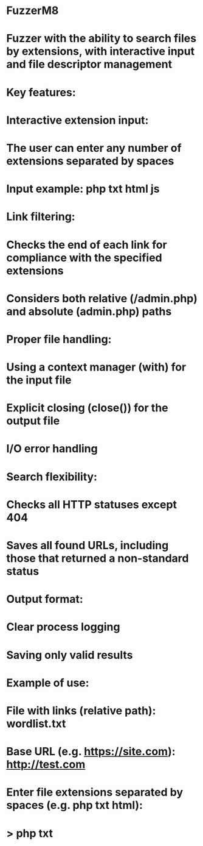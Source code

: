 # FuzzerM8
# Fuzzer with the ability to search files by extensions, with interactive input and file descriptor management

# Key features:

# Interactive extension input:

# The user can enter any number of extensions separated by spaces

# Input example: php txt html js

# Link filtering:

# Checks the end of each link for compliance with the specified extensions

# Considers both relative (/admin.php) and absolute (admin.php) paths

# Proper file handling:

# Using a context manager (with) for the input file

# Explicit closing (close()) for the output file

# I/O error handling

# Search flexibility:

# Checks all HTTP statuses except 404

# Saves all found URLs, including those that returned a non-standard status

# Output format:

# Clear process logging

# Saving only valid results


# Example of use:
# File with links (relative path): wordlist.txt
# Base URL (e.g. https://site.com): http://test.com
# Enter file extensions separated by spaces (e.g. php txt html):
# > php txt
